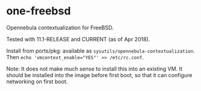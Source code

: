 # one-freebsd
Opennebula contextualization for FreeBSD.

Tested with 11.1-RELEASE and CURRENT (as of Apr 2018).

Install from ports/pkg: available as `sysutils/opennebula-contextualization`.
Then `echo 'vmcontext_enable="YES"' >> /etc/rc.conf`.

Note: It does not make much sense to install this into an existing VM. It should be installed into the image before first boot, so that it can configure networking on first boot.
